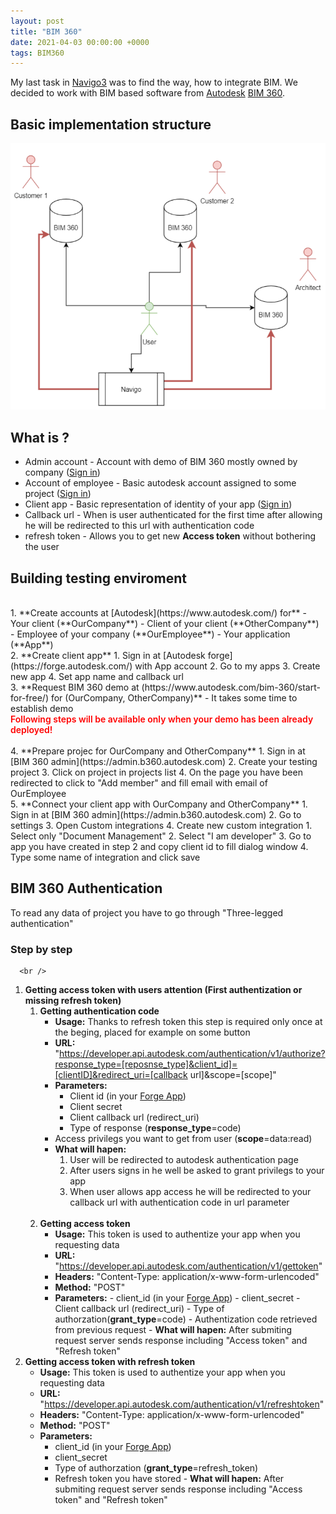 ```yaml
---
layout: post
title: "BIM 360"
date: 2021-04-03 00:00:00 +0000
tags: BIM360
---
```


My last task in [Navigo3](https://navigo3.com/) was to find the way, how to integrate BIM.
We decided to work with BIM based software from [Autodesk](https://www.autodesk.com/) [BIM 360](https://www.autodesk.com/bim-360/).

## Basic implementation structure
![BIM 360 demo diagram](/assets/img/bim360-demo-diagram.PNG)
    
## What is ?
 - Admin account - Account with demo of BIM 360 mostly owned by company ([Sign in](https://admin.b360.autodesk.com))
 - Account of employee - Basic autodesk account assigned to some project ([Sign in]((https://www.autodesk.com/)))
 - Client app - Basic representation of identity of your app ([Sign in](https://forge.autodesk.com/))
 - Callback url - When is user authenticated for the first time after allowing he will be redirected to this url with authentication code
 - refresh token - Allows you to get new **Access token** without bothering the user

## Building testing enviroment
  <br />
    1. **Create accounts at [Autodesk](https://www.autodesk.com/) for**
      - Your client (**OurCompany**)
      - Client of your client (**OtherCompany**)
      - Employee of your company (**OurEmployee**)
      - Your application (**App**)
   <br />
  2. **Create client app**
      1. Sign in at [Autodesk forge](https://forge.autodesk.com/)  with App account
      2. Go to my apps
      3. Create new app
      4. Set app name and callback url
   <br />
  3. **Request BIM 360 demo at (https://www.autodesk.com/bim-360/start-for-free/) for (OurCompany, OtherCompany)** - It takes some time to establish demo
  <br />
  <div style="color:red; font-weight:600">Following steps will be available only when your demo has been already deployed!</div>
  <br />
  4. **Prepare projec for OurCompany and OtherCompany**
      1. Sign in at [BIM 360 admin](https://admin.b360.autodesk.com)  
      2. Create your testing project
      3. Click on project in projects list
      4. On the page you have been redirected to click to "Add member" and fill email with email of OurEmployee
  <br />
  5. **Connect your client app with OurCompany and OtherCompany**
       1. Sign in at [BIM 360 admin](https://admin.b360.autodesk.com)  
       2. Go to settings
       3. Open Custom integrations
       4. Create new custom integration
           1. Select only "Document Management"
           2. Select "I am developer"
           3. Go to app you have created in step 2 and copy client id to fill dialog window
           4. Type some name of integration and click save 

## BIM 360 Authentication
   To read any data of project you have to go through "Three-legged authentication"
   <br />
   ### Step by step
      <br />
   1. **Getting access token with users attention (First authentization or missing refresh token)**
       <br />
        1. **Getting authentication code**
            - **Usage:** Thanks to refresh token this step is required only once at the beging, placed for example on some button
            - **URL:** "https://developer.api.autodesk.com/authentication/v1/authorize?response_type=[reposnse_type]&client_id]=[clientID]&redirect_uri=[callback url]&scope=[scope]" 
            - **Parameters:**
                - Client id (in your [Forge App](https://forge.autodesk.com/))
                - Client secret
                - Client callback url (redirect_uri)
                - Type of response (**response_type**=code)
            - Access privilegs you want to get from user (**scope**=data:read)
            - **What will hapen:**
                1. User will be redirected to autodesk authentication page
                2. After users signs in he well be asked to grant privilegs to your app
                3. When user allows app access he will be redirected to your callback url with authentication code in url parameter
               <br />
        2. **Getting access token**
              - **Usage:** This token is used to authentize your app when you requesting data
              - **URL:** "https://developer.api.autodesk.com/authentication/v1/gettoken"
              - **Headers:** "Content-Type: application/x-www-form-urlencoded"
              - **Method:** "POST"
              - **Parameters:**
                    - client_id (in your [Forge App](https://forge.autodesk.com/))
                    - client_secret
                    - Client callback url (redirect_uri)
                    - Type of authorzation(**grant_type**=code)
                    -  Authentization code retrieved from previous request
               - **What will hapen:** After submiting request server sends response including "Access token" and "Refresh token"
               <br />
  2. **Getting access token with refresh token**
        - **Usage:** This token is used to authentize your app when you requesting data
        - **URL:** "https://developer.api.autodesk.com/authentication/v1/refreshtoken"
        - **Headers:** "Content-Type: application/x-www-form-urlencoded"
        - **Method:** "POST"
        - **Parameters:**
             - client_id (in your [Forge App](https://forge.autodesk.com/))
             - client_secret
             - Type of authorzation (**grant_type**=refresh_token)
             - Refresh token you have stored
         - **What will hapen:** After submiting request server sends response including "Access token" and "Refresh token"
           
